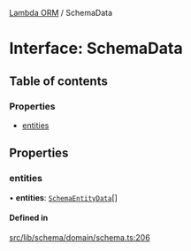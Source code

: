 [Lambda ORM](../README.md) / SchemaData

# Interface: SchemaData

## Table of contents

### Properties

- [entities](SchemaData.md#entities)

## Properties

### entities

• **entities**: [`SchemaEntityData`](SchemaEntityData.md)[]

#### Defined in

[src/lib/schema/domain/schema.ts:206](https://github.com/lambda-orm/lambdaorm-base/blob/70de11b/src/lib/schema/domain/schema.ts#L206)
